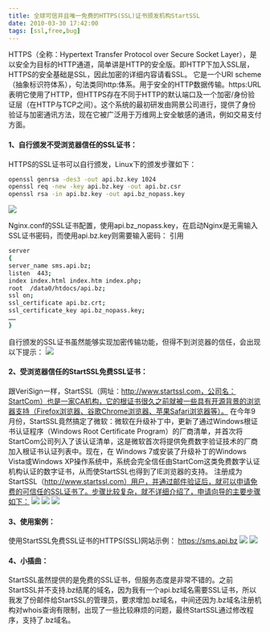 ```yaml
---
title: 全球可信并且唯一免费的HTTPS(SSL)证书颁发机构StartSSL
date: 2010-03-30 17:42:00
tags: [ssl,free,bug]
---
```

HTTPS（全称：Hypertext Transfer Protocol over Secure Socket Layer），是以安全为目标的HTTP通道，简单讲是HTTP的安全版。即HTTP下加入SSL层，HTTPS的安全基础是SSL，因此加密的详细内容请看SSL。
它是一个URI scheme（抽象标识符体系），句法类同http:体系。用于安全的HTTP数据传输。https:URL表明它使用了HTTP，但HTTPS存在不同于HTTP的默认端口及一个加密/身份验证层（在HTTP与TCP之间）。这个系统的最初研发由网景公司进行，提供了身份验证与加密通讯方法，现在它被广泛用于万维网上安全敏感的通讯，例如交易支付方面。
#### 1、自行颁发不受浏览器信任的SSL证书：
HTTPS的SSL证书可以自行颁发，Linux下的颁发步骤如下：
```bash
openssl genrsa -des3 -out api.bz.key 1024
openssl req -new -key api.bz.key -out api.bz.csr
openssl rsa -in api.bz.key -out api.bz_nopass.key
```
![](http://zyan.cc/attachment/200911/1258146742_2397f7b9.png)
<!--more--->
Nginx.conf的SSL证书配置，使用api.bz_nopass.key，在启动Nginx是无需输入SSL证书密码，而使用api.bz.key则需要输入密码：
引用
```bash
server
{
server_name sms.api.bz;
listen  443;
index index.html index.htm index.php;
root  /data0/htdocs/api.bz;
ssl on;
ssl_certificate api.bz.crt;
ssl_certificate_key api.bz_nopass.key;
……
}
```
自行颁发的SSL证书虽然能够实现加密传输功能，但得不到浏览器的信任，会出现以下提示：
![](http://zyan.cc/attachment/200911/1258146762_2671799d.png)
#### 2、受浏览器信任的StartSSL免费SSL证书：
跟VeriSign一样，StartSSL（网址：http://www.startssl.com，公司名：StartCom）也是一家CA机构，它的根证书很久之前就被一些具有开源背景的浏览器支持（Firefox浏览器、谷歌Chrome浏览器、苹果Safari浏览器等）。
在今年9月份，StartSSL竟然搞定了微软：微软在升级补丁中，更新了通过Windows根证书认证程序（Windows Root Certificate Program）的厂商清单，并首次将StartCom公司列入了该认证清单，这是微软首次将提供免费数字验证技术的厂商加入根证书认证列表中。现在，在 Windows 7或安装了升级补丁的Windows Vista或Windows XP操作系统中，系统会完全信任由StartCom这类免费数字认证机构认证的数字证书，从而使StartSSL也得到了IE浏览器的支持。
注册成为StartSSL（http://www.startssl.com）用户，并通过邮件验证后，就可以申请免费的可信任的SSL证书了。步骤比较复杂，就不详细介绍了，申请向导的主要步骤如下： 
![](http://zyan.cc/attachment/200911/1258146831_3073b3ea.png)
![](http://zyan.cc/attachment/200911/1258146831_676782ae.png)
![](http://zyan.cc/attachment/200911/1258146831_7919f6dd.png)
#### 3、使用案例：
使用StartSSL免费SSL证书的HTTPS(SSL)网站示例：
https://sms.api.bz
![](http://zyan.cc/attachment/200911/1258147840_2397e48d.png)
![](http://zyan.cc/attachment/200911/1258150987_2337ed15.png)
#### 4、小插曲：
StartSSL虽然提供的是免费的SSL证书，但服务态度是非常不错的。之前StartSSL并不支持.bz结尾的域名，因为我有一个api.bz域名需要SSL证书，所以我发了份邮件给StartSSL的管理员，要求增加.bz域名，中间还因为.bz域名注册机构对whois查询有限制，出现了一些比较麻烦的问题，最终StartSSL通过修改程序，支持了.bz域名。
